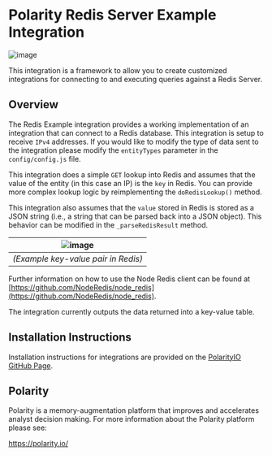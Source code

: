 # Polarity Redis Server Example Integration

![image](https://cloud.githubusercontent.com/assets/306319/25863866/5be1f68e-34bb-11e7-8074-dcc67c3b2bd7.png)

This integration is a framework to allow you to create customized integrations for connecting to and executing queries against a Redis Server.

## Overview

The Redis Example integration provides a working implementation of an integration that can connect to a Redis database.  This integration is setup to receive `IPv4` addresses.  If you would like to modify the type of data sent to the integration please modify the `entityTypes` parameter in the `config/config.js` file.

This integration does a simple `GET` lookup into Redis and assumes that the value of the entity (in this case an IP) is the `key` in Redis.  You can provide more complex lookup logic by reimplementing the `doRedisLookup()` method.

This integration also assumes that the `value` stored in Redis is stored as a JSON string (i.e., a string that can be parsed back into a JSON object).  This behavior can be modified in the `_parseRedisResult` method. 


| ![image](https://cloud.githubusercontent.com/assets/306319/25863892/70619f4c-34bb-11e7-8a99-b521c1a0c796.png) |
|----|
|*(Example key-value pair in Redis)*|

Further information on how to use the Node Redis client can be found at [https://github.com/NodeRedis/node_redis](https://github.com/NodeRedis/node_redis).

The integration currently outputs the data returned into a key-value table.

## Installation Instructions

Installation instructions for integrations are provided on the [PolarityIO GitHub Page](https://polarityio.github.io/).

## Polarity

Polarity is a memory-augmentation platform that improves and accelerates analyst decision making.  For more information about the Polarity platform please see:

https://polarity.io/
